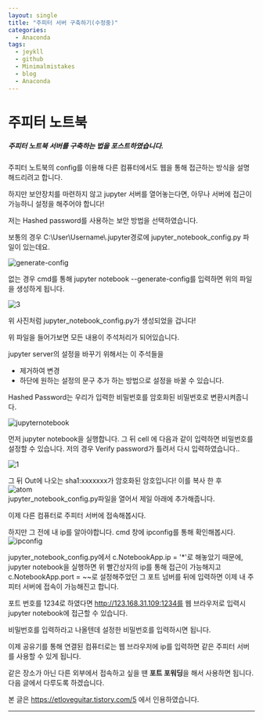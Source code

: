 ```yaml
---
layout: single
title: "주피터 서버 구축하기(수정중)"
categories:
  - Anaconda
tags:
  - jeykll
  - github
  - Minimalmistakes
  - blog
  - Anaconda
---
```


# 주피터 노트북
##### 주피터 노트북 서버를 구축하는 법을 포스트하였습니다.

주피터 노트북의 config를 이용해 다른 컴퓨터에서도 웹을 통해 접근하는 방식을 설명해드리려고 합니다.

하지만 보안장치를 마련하지 않고 jupyter 서버를 열어놓는다면, 아무나 서버에 접근이 가능하니 설정을 해주어야 합니다!

저는 Hashed password를 사용하는 보안 방법을 선택하였습니다.

보통의 경우 C:\\User\\Username\\.jupyter경로에 jupyter_notebook_config.py 파일이 있는데요.

![generate-config](https://user-images.githubusercontent.com/61397479/82048434-a6528f00-96ef-11ea-825d-ceb0269f8398.PNG)  

없는 경우 cmd를 통해 jupyter notebook --generate-config를 입력하면 위의 파일을 생성하게 됩니다.  

![3](https://user-images.githubusercontent.com/61397479/82048480-b9fdf580-96ef-11ea-8dba-dabc05566433.PNG)  

위 사진처럼 jupyter_notebook_config.py가 생성되었을 겁니다!

위 파일을 들어가보면 모든 내용이 주석처리가 되어있습니다.

jupyter server의 설정을 바꾸기 위해서는 이 주석들을
+ 제거하여 변경
+ 하단에 원하는 설정의 문구 추가
하는 방법으로 설정을 바꿀 수 있습니다.

Hashed Password는 우리가 입력한 비밀번호를 암호화된 비밀번호로 변환시켜줍니다.

![jupyternotebook](https://user-images.githubusercontent.com/61397479/82048753-27aa2180-96f0-11ea-86e0-7e280f72687a.PNG)  

먼저 jupyter notebook을 실행합니다.
그 뒤 cell 에 다음과 같이 입력하면 비밀번호를 설정할 수 있습니다. 저의 경우 Verify password가 틀려서 다시 입력하였습니다..

![1](https://user-images.githubusercontent.com/61397479/82048981-8f606c80-96f0-11ea-9bfd-892bab1db2af.PNG)  

그 뒤 Out에 나오는 sha1:xxxxxxx가 암호화된 암호입니다!
이를 복사 한 후  
![atom](https://user-images.githubusercontent.com/61397479/82049599-8d4add80-96f1-11ea-8665-8bcf250f9789.PNG)  
jupyter_notebook_config.py파일을 열어서 제일 아래에 추가해줍니다.

이제 다른 컴퓨터로 주피터 서버에 접속해봅시다.

하지만 그 전에 내 ip를 알아야합니다.
cmd 창에 ipconfig를 통해 확인해봅시다.
![ipconfig](https://user-images.githubusercontent.com/61397479/82050480-2d553680-96f3-11ea-9350-8c5cb5aa5a2c.PNG)  

jupyter_notebook_config.py에서 c.NotebookApp.ip = '\*'로 해놓았기 때문에, jupyter notebook을 실행하면 위 빨간상자의 ip를 통해 접근이 가능해지고
c.NotebookApp.port = ~~로 설정해주었던 그 포트 넘버를 뒤에 입력하면 이제 내 주피터 서버에 접속이 가능해진고 합니다.

포트 번호를 1234로 하였다면 http://123.168.31.109:1234를 웹 브라우저로 입력시 jupyter notebook에 접근할 수 있습니다.

비밀번호를 입력하라고 나올텐데 설정한 비밀번호를 입력하시면 됩니다.

이제 공유기를 통해 연결된 컴퓨터로는 웹 브라우저에 ip를 입력하면 같은 주피터 서버를 사용할 수 있게 됩니다.

같은 장소가 아닌 다른 외부에서 접속하고 싶을 땐 **포트 포워딩**을 해서 사용하면 됩니다.
다음 글에서 다루도록 하겠습니다.

본 글은
https://etloveguitar.tistory.com/5 에서 인용하였습니다.  

---
